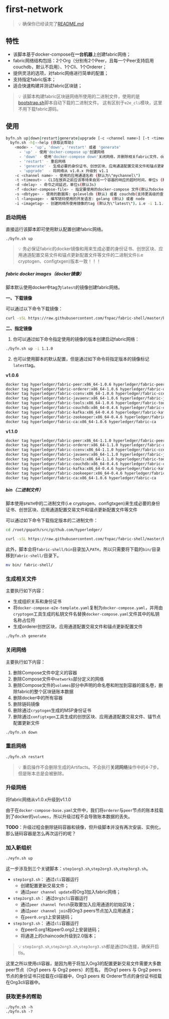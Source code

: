 # first-network

> 💡 确保你已经读完了[README.md](https://github.com/fnpac/fabric-shell/blob/master/README.md)

## 特性

* 该脚本基于docker-compose在**一台机器**上创建fabric网络；
* fabric网络结构包括：2个Org（分别有2个Peer，且每一个Peer支持启用couchdb，默认不启用）、1个Cli、1个Orderer；
* 提供灵活的选项，对fabric网络进行简单的配置；
* 支持指定fabric版本；
* 适合快速构建并测试fabric区块链；

> 💡 该脚本构建fabric区块链网络所使用的二进制文件，使用的是[bootstrap.sh](https://raw.githubusercontent.com/fnpac/fabric-shell/master/bootstrap.sh)脚本自动下载的二进制文件。
> 这有区别于`e2e_cli`模块，这里不用下载fabric源码。

## 使用

```bash
byfn.sh up|down|restart|generate|upgrade [-c <channel name>] [-t <timeout>] [-d <delay>] [-f <docker-compose-file>] [-s <dbtype>] [-i <imagetag>]
  byfn.sh -h|--help (获取此帮助)
    <mode> - 'up', 'down', 'restart' 或者 'generate'
      - 'up' - 使用'docker-compose up'创建网络
      - 'down' - 使用'docker-compose down'关闭网络，并删除相关fabric文件、docker组件
      - 'restart' - 重启网络
      - 'generate' - 生成必要的身份证书、创世区块、应用通道配置交易文件和锚点更新配置文件
      - 'upgrade'  - 将网络从 v1.0.x 升级到 v1.1
    -c <channel name> - 使用的应用通道名称 (默认为\"mychannel\")
    -t <timeout> - CLI在放弃之前应该等待来自另一个容器的响应的超时时间，单位s (默认10s)
    -d <delay> - 命令之间延迟，单位s(默认3s)
    -f <docker-compose-file> - 指定要使用的docker-compose 文件(默认为docker-compose-cli.yaml)
    -s <dbtype> - 使用的数据库: goleveldb (默认) 或者 couchdb(支持更高级的查询)
    -l <language> - 编写链码使用的开发语言: golang (默认) 或者 node
    -i <imagetag> - 创建网络所使用镜像的tag (默认为\"latest\")，i.e -i 1.1.0
```

### 启动网络

直接运行该脚本即可使用默认配置创建fabric网络。

```text
./byfn.sh up
```

> 💡 务必保证fabric的docker镜像和用来生成必要的身份证书、创世区块、应用通道配置交易文件和锚点更新配置文件等文件的二进制文件(i.e cryptogen、configtxgen)版本一致！！！

##### fabric docker images（docker镜像）

脚本默认使用docker中tag为`latest`的镜像创建fabric网络。

**一、下载镜像**

可以通过以下命令下载镜像：

```bash
curl -sSL https://raw.githubusercontent.com/fnpac/fabric-shell/master/bootstrap.sh | bash -s 1.1.0 1.1.0 -s -b
```

**二、指定镜像**

1. 你可以通过如下命令指定使用的镜像的版本创建启动fabric网络：

```bash
./byfn.sh up -i 1.1.0
```

2. 也可以使用脚本的默认配置，但是通过如下命令将指定版本的镜像标记`latest`tag。

**v1.0.6**
```bash
docker tag hyperledger/fabric-peer:x86_64-1.0.6 hyperledger/fabric-peer \
docker tag hyperledger/fabric-orderer:x86_64-1.0.6 hyperledger/fabric-orderer \
docker tag hyperledger/fabric-ccenv:x86_64-1.0.6 hyperledger/fabric-ccenv \
docker tag hyperledger/fabric-javaenv:x86_64-1.0.6 hyperledger/fabric-javaenv \
docker tag hyperledger/fabric-tools:x86_64-1.0.6 hyperledger/fabric-tools \
docker tag hyperledger/fabric-couchdb:x86_64-0.4.6 hyperledger/fabric-couchdb \
docker tag hyperledger/fabric-kafka:x86_64-0.4.6 hyperledger/fabric-kafka \
docker tag hyperledger/fabric-zookeeper:x86_64-0.4.6 hyperledger/fabric-zookeeper \
docker tag hyperledger/fabric-ca:x86_64-1.0.6 hyperledger/fabric-ca
```

**v1.1.0**
```bash
docker tag hyperledger/fabric-peer:x86_64-1.1.0 hyperledger/fabric-peer \
docker tag hyperledger/fabric-orderer:x86_64-1.1.0 hyperledger/fabric-orderer \
docker tag hyperledger/fabric-ccenv:x86_64-1.1.0 hyperledger/fabric-ccenv \
docker tag hyperledger/fabric-javaenv:x86_64-1.1.0 hyperledger/fabric-javaenv \
docker tag hyperledger/fabric-tools:x86_64-1.1.0 hyperledger/fabric-tools \
docker tag hyperledger/fabric-couchdb:x86_64-0.4.6 hyperledger/fabric-couchdb \
docker tag hyperledger/fabric-kafka:x86_64-0.4.6 hyperledger/fabric-kafka \
docker tag hyperledger/fabric-zookeeper:x86_64-0.4.6 hyperledger/fabric-zookeeper \
docker tag hyperledger/fabric-ca:x86_64-1.0.6 hyperledger/fabric-ca
```

##### bin（二进制文件）

脚本使用`$PATH`中的二进制文件(i.e cryptogen、configtxgen)来生成必要的身份证书、创世区块、应用通道配置交易文件和锚点更新配置文件等文件

可以通过如下命令下载指定版本的二进制文件：

```bash
cd /root/gopath/src/github.com/hyperledger/

curl -sSL https://raw.githubusercontent.com/fnpac/fabric-shell/master/bootstrap.sh | bash -s 1.1.0 1.1.0 -d -s
```

此外，脚本会将`fabric-shell/bin`目录加入`PATH`，所以只需要将下载的`bin/`目录移到`fabric-shell/`目录下。

```bash
mv bin/ fabric-shell/
```

### 生成相关文件

主要执行如下内容：

* 生成组织关系和身份证书
* 将`docker-compose-e2e-template.yaml`复制为`docker-compose.yaml`，并用由`cryptogen`工具生成的私钥文件名替换`docker-compose.yaml`文件其中的私钥名称占位符
* 生成orderer创世区块，应用通道配置交易文件和锚点更新配置文件

```bash
./byfn.sh generate
```

### 关闭网络

主要执行如下内容：

1. 删除Compose文件中定义的容器
2. 删除Compose文件中`networks`部分定义的网络
3. 删除Compose文件的`volumes`部分中声明的命名卷和附加到容器的匿名卷，删除fabric的整个区块链账本数据
4. 删除docker中的所有容器
5. 删除链码镜像
6. 删除通过`cryptogen`生成的MSP身份证书
7. 删除通过`configtxgen`工具生成的创世区块、应用通道配置交易文件、锚节点配置更新文件

```bash
./byfn.sh down
```

### 重启网络

```bash
./byfn.sh restart
```

> 💡 重启操作不会删除生成的Artifacts。不会执行**关闭网络**操作中的4-7步。但是账本总是会被删除。

### 升级网络

将fabric网络从v1.0.x升级到v1.1.0

由于在`docker-compose-base.yaml`文件中，我们将`orderer`与`peer`节点的账本挂载到了docker的`volumes`，所以升级过程不会导致账本数据的丢失。

**TODO**：升级过程会删除链码容器和镜像，但升级脚本并没有再次安装、实例化，那么链码容器是怎么再次运行的呢？

### 加入新组织

```bash
./eyfn.sh up
```

这一步涉及到三个关键脚本：`step1org3.sh`,`step2org3.sh`,`step3org3.sh`。

* `step1org3.sh`：
    通过`cli`容器运行
    - 创建配置更新交易文件；
    - 通过`peer channel update`将Org3加入fabric网络；
* `step2org3.sh`：
    通过`Org3cli`容器运行
    - 通过`peer channel fetch`获取要加入应用通道的初始区块；
    - 通过`peer channel join`将Org3 peers节点加入应用通道；
    - 在`peer0.org3`上安装链码；
* `step3org3.sh`：
    通过`cli`容器运行
    - 在peer0.org1和peer0.org2上安装链码；
    - 将通道上的chaincode升级到2.0版本；

> 💡 `step1org3.sh`,`step2org3.sh`,`step3org3.sh`都是通过tls连接，确保开启tls。

这里之所以使用cli容器，是因为用于将加入Org3的配置更新交易文件需要大多数peer节点（Org1 peers 与 Org2 peers）的签名，
而Org1 peers 与 Org2 peers节点的身份证书只挂载在cli容器中，Org3 peers 和 Orderer节点的身份证书挂载在Org3cli容器中。

### 获取更多的帮助

```text
./byfn.sh -h
./byfn.sh -?
```